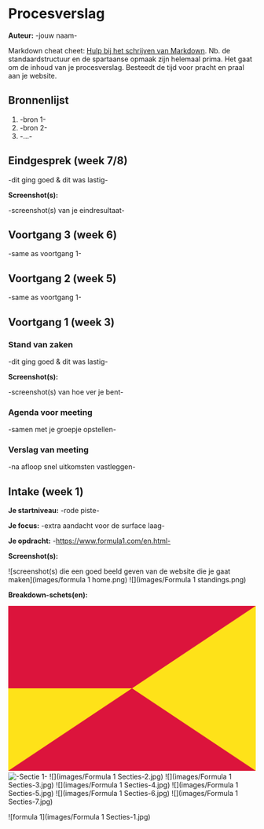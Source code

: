 # Procesverslag
**Auteur:** -jouw naam-

Markdown cheat cheet: [Hulp bij het schrijven van Markdown](https://github.com/adam-p/markdown-here/wiki/Markdown-Cheatsheet). Nb. de standaardstructuur en de spartaanse opmaak zijn helemaal prima. Het gaat om de inhoud van je procesverslag. Besteedt de tijd voor pracht en praal aan je website.



## Bronnenlijst
1. -bron 1-
2. -bron 2-
3. -...-



## Eindgesprek (week 7/8)

-dit ging goed & dit was lastig-

**Screenshot(s):**

-screenshot(s) van je eindresultaat-



## Voortgang 3 (week 6)

-same as voortgang 1-



## Voortgang 2 (week 5)

-same as voortgang 1-



## Voortgang 1 (week 3)

### Stand van zaken

-dit ging goed & dit was lastig-

**Screenshot(s):**

-screenshot(s) van hoe ver je bent-

### Agenda voor meeting

-samen met je groepje opstellen-

### Verslag van meeting

-na afloop snel uitkomsten vastleggen-



## Intake (week 1)

**Je startniveau:** -rode piste-

**Je focus:** -extra aandacht voor de surface laag-

**Je opdracht:** -https://www.formula1.com/en.html-

**Screenshot(s):**

![screenshot(s) die een goed beeld geven van de website die je gaat maken](images/formula 1 home.png) ![](images/Formula 1 standings.png)

**Breakdown-schets(en):**

![-voorlopige breakdownschets(en) van een of beide pagina's van de site die je gaat maken-](images/dummy-image.svg)
![-Sectie 1-](images/Formula-1-Secties-1.jpg)
![](images/Formula 1 Secties-2.jpg)
![](images/Formula 1 Secties-3.jpg)
![](images/Formula 1 Secties-4.jpg)
![](images/Formula 1 Secties-5.jpg)
![](images/Formula 1 Secties-6.jpg)
![](images/Formula 1 Secties-7.jpg)

![formula 1](images/Formula 1 Secties-1.jpg)
